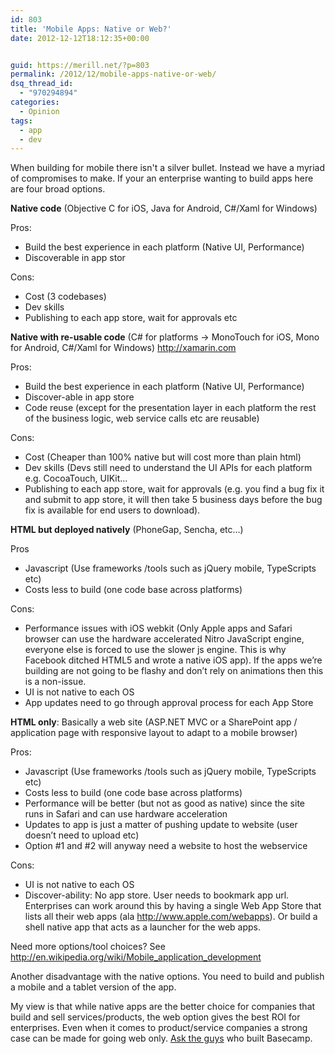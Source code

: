 ```yaml
---
id: 803
title: 'Mobile Apps: Native or Web?'
date: 2012-12-12T18:12:35+00:00


guid: https://merill.net/?p=803
permalink: /2012/12/mobile-apps-native-or-web/
dsq_thread_id:
  - "970294894"
categories:
  - Opinion
tags:
  - app
  - dev
---
```

When building for mobile there isn't a silver bullet. Instead we have a myriad of compromises to make. If your an enterprise wanting to build apps here are four broad options.

<strong>Native code</strong> (Objective C for iOS, Java for Android, C#/Xaml for Windows)

Pros:
<ul>
	<li>Build the best experience in each platform (Native UI, Performance)</li>
	<li>Discoverable in app stor</li>
</ul>
Cons:
<ul>
	<li>Cost (3 codebases)</li>
	<li>Dev skills</li>
	<li>Publishing to each app store, wait for approvals etc</li>
</ul>
<strong>Native with re-usable code</strong> (C# for platforms -&gt; MonoTouch for iOS, Mono for Android, C#/Xaml for Windows) <a href="http://xamarin.com">http://xamarin.com</a>

Pros:
<ul>
	<li>Build the best experience in each platform (Native UI, Performance)</li>
	<li>Discover-able in app store</li>
	<li>Code reuse (except for the presentation layer in each platform the rest of the business logic, web service calls etc are reusable)</li>
</ul>
Cons:
<ul>
	<li>Cost (Cheaper than 100% native but will cost more than plain html)</li>
	<li>Dev skills (Devs still need to understand the UI APIs for each platform e.g. CocoaTouch, UIKit…</li>
	<li>Publishing to each app store, wait for approvals (e.g. you find a bug fix it and submit to app store, it will then take 5 business days before the bug fix is available for end users to download).</li>
</ul>
<strong>HTML but deployed natively</strong> (PhoneGap, Sencha, etc…)

Pros
<ul>
	<li>Javascript (Use frameworks /tools such as jQuery mobile, TypeScripts etc)</li>
	<li>Costs less to build (one code base across platforms)</li>
</ul>
Cons:
<ul>
	<li>Performance issues with iOS webkit (Only Apple apps and Safari browser can use the hardware accelerated Nitro JavaScript engine, everyone else is forced to use the slower js engine. This is why Facebook ditched HTML5 and wrote a native iOS app). If the apps we’re building are not going to be flashy and don’t rely on animations then this is a non-issue.</li>
	<li>UI is not native to each OS</li>
	<li>App updates need to go through approval process for each App Store</li>
</ul>
<strong>HTML only</strong>: Basically a web site (ASP.NET MVC or a SharePoint app / application page with responsive layout to adapt to a mobile browser)

Pros:
<ul>
	<li>Javascript (Use frameworks /tools such as jQuery mobile, TypeScripts etc)</li>
	<li>Costs less to build (one code base across platforms)</li>
	<li>Performance will be better (but not as good as native) since the site runs in Safari and can use hardware acceleration</li>
	<li>Updates to app is just a matter of pushing update to website (user doesn’t need to upload etc)</li>
	<li>Option #1 and #2 will anyway need a website to host the webservice</li>
</ul>
Cons:
<ul>
	<li>UI is not native to each OS</li>
	<li>Discover-ability: No app store. User needs to bookmark app url. Enterprises can work around this by having a single Web App Store that lists all their web apps (ala <a href="http://www.apple.com/webapps">http://www.apple.com/webapps</a>). Or build a shell native app that acts as a launcher for the web apps.</li>
</ul>
Need more options/tool choices? See <a href="http://en.wikipedia.org/wiki/Mobile_application_development">http://en.wikipedia.org/wiki/Mobile_application_development</a>

Another disadvantage with the native options. You need to build and publish a mobile and a tablet version of the app.

My view is that while native apps are the better choice for companies that build and sell services/products, the web option gives the best ROI for enterprises. Even when it comes to product/service companies a strong case can be made for going web only. <a href="http://37signals.com/svn/posts/2761-launch-basecamp-mobile">Ask the guys</a> who built Basecamp.